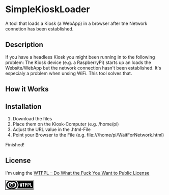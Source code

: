 # SimpleKioskLoader
A tool that loads a Kiosk (a WebApp) in a browser after tne Network connetion has been established.

## Description
If you have a headless Kiosk you might been running in to the following problem: The Kiosk device (e.g. a RaspberryPi) starts up an loads the Website/WebApp but the network connection hasn't been established. It's especialy a problem when unsing WiFi.
This tool solves that.

## How it Works

## Installation
1. Download the files
2. Place them on the Kiosk-Computer (e.g. /home/pi)
3. Adjust the URL value in the .html-File
4. Point your Browser to the File (e.g. file:///home/pi/WaitForNetwork.html)

Finished!

## License
I'm using the 
[WTFPL – Do What the Fuck You Want to Public License](http://www.wtfpl.net/)

![WTFPL Badge](/wtfpl-badge.png)
